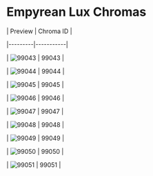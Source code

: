 # Empyrean Lux Chromas


| Preview | Chroma ID |

|---------|-----------|

| ![99043](https://raw.communitydragon.org/latest/plugins/rcp-be-lol-game-data/global/default/v1/champion-chroma-images/99/99043.png) | 99043 |

| ![99044](https://raw.communitydragon.org/latest/plugins/rcp-be-lol-game-data/global/default/v1/champion-chroma-images/99/99044.png) | 99044 |

| ![99045](https://raw.communitydragon.org/latest/plugins/rcp-be-lol-game-data/global/default/v1/champion-chroma-images/99/99045.png) | 99045 |

| ![99046](https://raw.communitydragon.org/latest/plugins/rcp-be-lol-game-data/global/default/v1/champion-chroma-images/99/99046.png) | 99046 |

| ![99047](https://raw.communitydragon.org/latest/plugins/rcp-be-lol-game-data/global/default/v1/champion-chroma-images/99/99047.png) | 99047 |

| ![99048](https://raw.communitydragon.org/latest/plugins/rcp-be-lol-game-data/global/default/v1/champion-chroma-images/99/99048.png) | 99048 |

| ![99049](https://raw.communitydragon.org/latest/plugins/rcp-be-lol-game-data/global/default/v1/champion-chroma-images/99/99049.png) | 99049 |

| ![99050](https://raw.communitydragon.org/latest/plugins/rcp-be-lol-game-data/global/default/v1/champion-chroma-images/99/99050.png) | 99050 |

| ![99051](https://raw.communitydragon.org/latest/plugins/rcp-be-lol-game-data/global/default/v1/champion-chroma-images/99/99051.png) | 99051 |